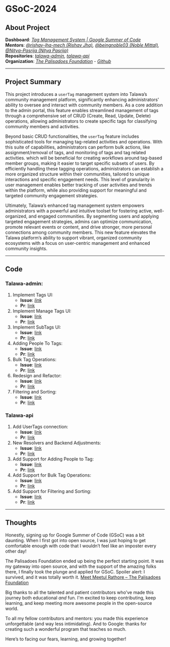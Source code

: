 
# GSoC-2024

## About Project
**Dashboard**: *[Tag Management System | Google Summer of Code](https://summerofcode.withgoogle.com/programs/2024/projects/9GWfCSa3)* <br />
**Mentors**: *[@rishav-jha-mech (Rishav Jha)](https://github.com/rishav-jha-mech), [@beingnoble03 (Noble Mittal)](https://github.com/beingnoble03), [@Nitya-Pasrija (Nitya Pasrija)](https://github.com/Nitya-Pasrija)* <br />
**Repositories**: *[talawa-admin](https://github.com/PalisadoesFoundation/talawa-admin/tree/develop), [talawa-api](https://github.com/PalisadoesFoundation/talawa-api/tree/develop)* <br />
**Organization**: *[The Palisadoes Foundation](https://www.palisadoes.org) - [Github](https://github.com/PalisadoesFoundation)*

---

## Project Summary


This project introduces a `userTag` management system into Talawa’s community management platform, significantly enhancing administrators' ability to oversee and interact with community members. As a core addition to the admin portal, this feature enables streamlined management of tags through a comprehensive set of CRUD (Create, Read, Update, Delete) operations, allowing administrators to create specific tags for classifying community members and activities.

Beyond basic CRUD functionalities, the `userTag` feature includes sophisticated tools for managing tag-related activities and operations. With this suite of capabilities, administrators can perform bulk actions, like assignment/removal of tags, and monitoring of tags and tag related activities. which will be beneficial for creating workflows around tag-based member groups, making it easier to target specific subsets of users. By efficiently handling these tagging operations, administrators can establish a more organized structure within their communities, tailored to unique interactions and specific engagement needs. This level of granularity in user management enables better tracking of user activities and trends within the platform, while also providing support for meaningful and targeted community engagement strategies.

Ultimately, Talawa’s enhanced tag management system empowers administrators with a powerful and intuitive toolset for fostering active, well-organized, and engaged communities. By segmenting users and applying targeted engagement strategies, admins can optimize communication, promote relevant events or content, and drive stronger, more personal connections among community members. This new feature elevates the Talawa platform’s ability to support vibrant, organized community ecosystems with a focus on user-centric management and enhanced community insights.

---

## Code

### Talawa-admin:
1. Implement Tags UI:
	- **Issue**: *[link](https://github.com/PalisadoesFoundation/talawa-admin/issues/2037)*
	- **Pr**: [link](https://github.com/PalisadoesFoundation/talawa-admin/pull/2175)
2. Implement Manage Tags UI:
	- **Issue**: [link](https://github.com/PalisadoesFoundation/talawa-admin/issues/2184)
	- **Pr**: [link](https://github.com/PalisadoesFoundation/talawa-admin/pull/2185)
3. Implement SubTags UI:
	- **Issue**: [link](https://github.com/PalisadoesFoundation/talawa-admin/issues/2195)
	- **Pr**: [link](https://github.com/PalisadoesFoundation/talawa-admin/pull/2196)
4. Adding People To Tags:
	- **Issue**: [link](https://github.com/PalisadoesFoundation/talawa-admin/issues/2302)
	- **Pr**: [link](https://github.com/PalisadoesFoundation/talawa-admin/pull/2355)
5. Bulk Tag Operations:
	- **Issue**: [link](https://github.com/PalisadoesFoundation/talawa-admin/issues/2357)
	- **Pr**: [link](https://github.com/PalisadoesFoundation/talawa-admin/pull/2362)
6. Redesign and Refactor:
	- **Issue**: [link](https://github.com/PalisadoesFoundation/talawa-admin/issues/2382)
	- **Pr**: [link](https://github.com/PalisadoesFoundation/talawa-admin/pull/2387)
7. Filtering and Sorting:
	- **Issue**: [link](https://github.com/PalisadoesFoundation/talawa-admin/issues/2395)
	- **Pr**: [link](https://github.com/PalisadoesFoundation/talawa-admin/pull/2398)

### Talawa-api
1. Add UserTags connection:
	- **Issue**: [link](https://github.com/PalisadoesFoundation/talawa-api/issues/2393)
	- **Pr**: [link](https://github.com/PalisadoesFoundation/talawa-api/pull/2394)
2. New Resolvers and Backend Adjustments:
	- **Issue**: [link](https://github.com/PalisadoesFoundation/talawa-api/issues/2459)
	- **Pr**: [link](https://github.com/PalisadoesFoundation/talawa-api/pull/2460)
3. Add Support for Adding People to Tag:
	- **Issue**: [link](https://github.com/PalisadoesFoundation/talawa-api/issues/2552)
	- **Pr**: [link](https://github.com/PalisadoesFoundation/talawa-api/pull/2612)
4. Add Support for Bulk Tag Operations:
	- **Issue**: [link](https://github.com/PalisadoesFoundation/talawa-api/issues/2614)
	- **Pr**: [link](https://github.com/PalisadoesFoundation/talawa-api/pull/2616)
5. Add Support for Filtering and Sorting:
	- **Issue**: [link](https://github.com/PalisadoesFoundation/talawa-api/issues/2630)
	- **Pr**: [link](https://github.com/PalisadoesFoundation/talawa-api/pull/2635)

---

## Thoughts
Honestly, signing up for Google Summer of Code (GSoC) was a bit daunting. When I first got into open source, I was just hoping to get comfortable enough with code that I wouldn’t feel like an imposter every other day!

The Palisadoes Foundation ended up being the perfect starting point. It was my gateway into open source, and with the support of the amazing folks there, I finally took the plunge and applied for GSoC. Spoiler alert: I survived, and it was totally worth it. [Meet Meetul Rathore – The Palisadoes Foundation](https://www.palisadoes.org/news/2024/09/02/meet-meetul-rathore/)

Big thanks to all the talented and patient contributors who’ve made this journey both educational _and_ fun. I'm excited to keep contributing, keep learning, and keep meeting more awesome people in the open-source world.

To all my fellow contributors and mentors: you made this experience unforgettable (and way less intimidating). And to Google: thanks for creating such a wonderful program that teaches so much.

Here’s to facing our fears, learning, and growing together!
